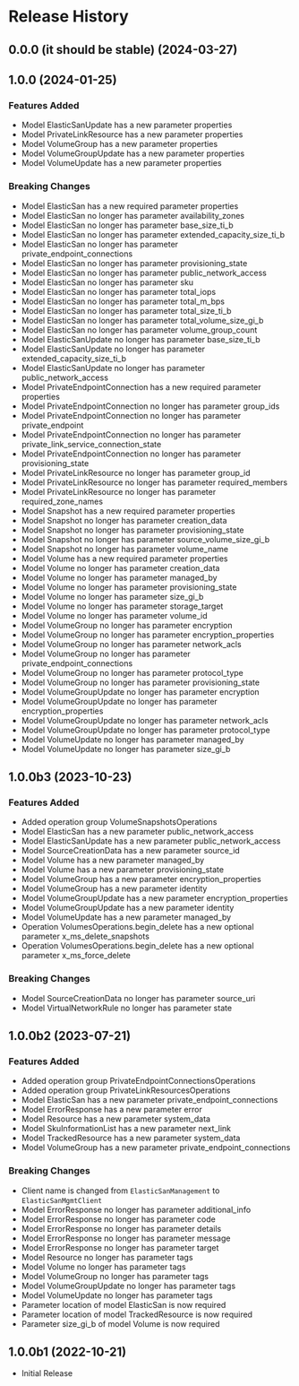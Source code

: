 # Release History

## 0.0.0 (it should be stable) (2024-03-27)



## 1.0.0 (2024-01-25)

### Features Added

  - Model ElasticSanUpdate has a new parameter properties
  - Model PrivateLinkResource has a new parameter properties
  - Model VolumeGroup has a new parameter properties
  - Model VolumeGroupUpdate has a new parameter properties
  - Model VolumeUpdate has a new parameter properties

### Breaking Changes

  - Model ElasticSan has a new required parameter properties
  - Model ElasticSan no longer has parameter availability_zones
  - Model ElasticSan no longer has parameter base_size_ti_b
  - Model ElasticSan no longer has parameter extended_capacity_size_ti_b
  - Model ElasticSan no longer has parameter private_endpoint_connections
  - Model ElasticSan no longer has parameter provisioning_state
  - Model ElasticSan no longer has parameter public_network_access
  - Model ElasticSan no longer has parameter sku
  - Model ElasticSan no longer has parameter total_iops
  - Model ElasticSan no longer has parameter total_m_bps
  - Model ElasticSan no longer has parameter total_size_ti_b
  - Model ElasticSan no longer has parameter total_volume_size_gi_b
  - Model ElasticSan no longer has parameter volume_group_count
  - Model ElasticSanUpdate no longer has parameter base_size_ti_b
  - Model ElasticSanUpdate no longer has parameter extended_capacity_size_ti_b
  - Model ElasticSanUpdate no longer has parameter public_network_access
  - Model PrivateEndpointConnection has a new required parameter properties
  - Model PrivateEndpointConnection no longer has parameter group_ids
  - Model PrivateEndpointConnection no longer has parameter private_endpoint
  - Model PrivateEndpointConnection no longer has parameter private_link_service_connection_state
  - Model PrivateEndpointConnection no longer has parameter provisioning_state
  - Model PrivateLinkResource no longer has parameter group_id
  - Model PrivateLinkResource no longer has parameter required_members
  - Model PrivateLinkResource no longer has parameter required_zone_names
  - Model Snapshot has a new required parameter properties
  - Model Snapshot no longer has parameter creation_data
  - Model Snapshot no longer has parameter provisioning_state
  - Model Snapshot no longer has parameter source_volume_size_gi_b
  - Model Snapshot no longer has parameter volume_name
  - Model Volume has a new required parameter properties
  - Model Volume no longer has parameter creation_data
  - Model Volume no longer has parameter managed_by
  - Model Volume no longer has parameter provisioning_state
  - Model Volume no longer has parameter size_gi_b
  - Model Volume no longer has parameter storage_target
  - Model Volume no longer has parameter volume_id
  - Model VolumeGroup no longer has parameter encryption
  - Model VolumeGroup no longer has parameter encryption_properties
  - Model VolumeGroup no longer has parameter network_acls
  - Model VolumeGroup no longer has parameter private_endpoint_connections
  - Model VolumeGroup no longer has parameter protocol_type
  - Model VolumeGroup no longer has parameter provisioning_state
  - Model VolumeGroupUpdate no longer has parameter encryption
  - Model VolumeGroupUpdate no longer has parameter encryption_properties
  - Model VolumeGroupUpdate no longer has parameter network_acls
  - Model VolumeGroupUpdate no longer has parameter protocol_type
  - Model VolumeUpdate no longer has parameter managed_by
  - Model VolumeUpdate no longer has parameter size_gi_b

## 1.0.0b3 (2023-10-23)

### Features Added

  - Added operation group VolumeSnapshotsOperations
  - Model ElasticSan has a new parameter public_network_access
  - Model ElasticSanUpdate has a new parameter public_network_access
  - Model SourceCreationData has a new parameter source_id
  - Model Volume has a new parameter managed_by
  - Model Volume has a new parameter provisioning_state
  - Model VolumeGroup has a new parameter encryption_properties
  - Model VolumeGroup has a new parameter identity
  - Model VolumeGroupUpdate has a new parameter encryption_properties
  - Model VolumeGroupUpdate has a new parameter identity
  - Model VolumeUpdate has a new parameter managed_by
  - Operation VolumesOperations.begin_delete has a new optional parameter x_ms_delete_snapshots
  - Operation VolumesOperations.begin_delete has a new optional parameter x_ms_force_delete

### Breaking Changes

  - Model SourceCreationData no longer has parameter source_uri
  - Model VirtualNetworkRule no longer has parameter state

## 1.0.0b2 (2023-07-21)

### Features Added

  - Added operation group PrivateEndpointConnectionsOperations
  - Added operation group PrivateLinkResourcesOperations
  - Model ElasticSan has a new parameter private_endpoint_connections
  - Model ErrorResponse has a new parameter error
  - Model Resource has a new parameter system_data
  - Model SkuInformationList has a new parameter next_link
  - Model TrackedResource has a new parameter system_data
  - Model VolumeGroup has a new parameter private_endpoint_connections

### Breaking Changes

  - Client name is changed from `ElasticSanManagement` to `ElasticSanMgmtClient`
  - Model ErrorResponse no longer has parameter additional_info
  - Model ErrorResponse no longer has parameter code
  - Model ErrorResponse no longer has parameter details
  - Model ErrorResponse no longer has parameter message
  - Model ErrorResponse no longer has parameter target
  - Model Resource no longer has parameter tags
  - Model Volume no longer has parameter tags
  - Model VolumeGroup no longer has parameter tags
  - Model VolumeGroupUpdate no longer has parameter tags
  - Model VolumeUpdate no longer has parameter tags
  - Parameter location of model ElasticSan is now required
  - Parameter location of model TrackedResource is now required
  - Parameter size_gi_b of model Volume is now required

## 1.0.0b1 (2022-10-21)

* Initial Release
